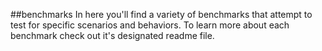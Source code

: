 ##benchmarks
In here you'll find a variety of benchmarks that attempt to test for specific scenarios and behaviors.
To learn more about each benchmark check out it's designated readme file.
